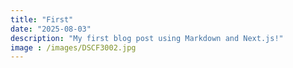 ```yaml
---
title: "First"
date: "2025-08-03"
description: "My first blog post using Markdown and Next.js!"
image : /images/DSCF3002.jpg
---
```

